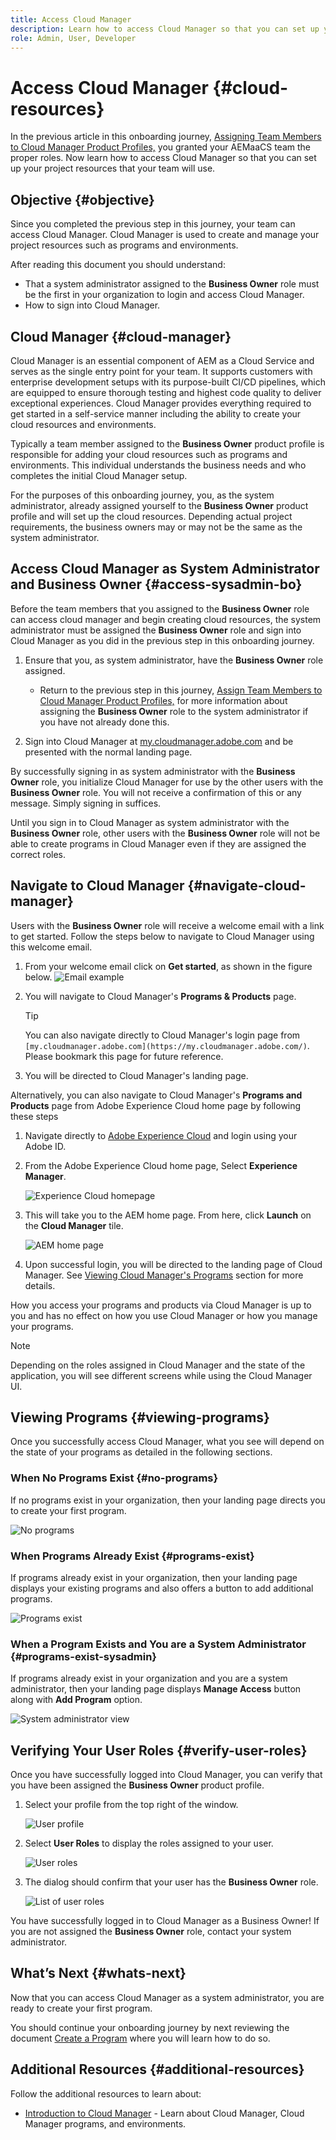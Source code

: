```yaml
---
title: Access Cloud Manager
description: Learn how to access Cloud Manager so that you can set up your project resources.
role: Admin, User, Developer
---
```


# Access Cloud Manager {#cloud-resources}

In the previous article in this onboarding journey, [Assigning Team Members to Cloud Manager Product Profiles,](assign-profiles-cloud-manager.md) you granted your AEMaaCS team the proper roles. Now learn how to access Cloud Manager so that you can set up your project resources that your team will use.

## Objective {#objective}

Since you completed the previous step in this journey, your team can access Cloud Manager. Cloud Manager is used to create and manage your project resources such as programs and environments.

After reading this document you should understand:

* That a system administrator assigned to the **Business Owner** role must be the first in your organization to login and access Cloud Manager.
* How to sign into Cloud Manager.

## Cloud Manager {#cloud-manager}

Cloud Manager is an essential component of AEM as a Cloud Service and serves as the single entry point for your team. It supports customers with enterprise development setups with its purpose-built CI/CD pipelines, which are equipped to ensure thorough testing and highest code quality to deliver exceptional experiences. Cloud Manager provides everything required to get started in a self-service manner including the ability to create your cloud resources and environments.

Typically a team member assigned to the **Business Owner** product profile is responsible for adding your cloud resources such as programs and environments. This individual understands the business needs and who completes the initial Cloud Manager setup.

For the purposes of this onboarding journey, you, as the system administrator, already assigned yourself to the **Business Owner** product profile and will set up the cloud resources. Depending actual project requirements, the business owners may or may not be the same as the system administrator.

## Access Cloud Manager as System Administrator and Business Owner {#access-sysadmin-bo}

Before the team members that you assigned to the **Business Owner** role can access cloud manager and begin creating cloud resources, the system administrator must be assigned the **Business Owner** role and sign into Cloud Manager as you did in the previous step in this onboarding journey.

1. Ensure that you, as system administrator, have the **Business Owner** role assigned.

   * Return to the previous step in this journey, [Assign Team Members to Cloud Manager Product Profiles,](assign-profiles-cloud-manager.md) for more information about assigning the **Business Owner** role to the system administrator if you have not already done this.

1. Sign into Cloud Manager at [my.cloudmanager.adobe.com](https://my.cloudmanager.adobe.com/) and be presented with the normal landing page.

By successfully signing in as system administrator with the **Business Owner** role, you initialize Cloud Manager for use by the other users with the **Business Owner** role. You will not receive a confirmation of this or any message. Simply signing in suffices.

Until you sign in to Cloud Manager as system administrator with the **Business Owner** role, other users with the **Business Owner** role will not be able to create programs in Cloud Manager even if they are assigned the correct roles.

## Navigate to Cloud Manager {#navigate-cloud-manager}

Users with the **Business Owner** role will receive a welcome email with a link to get started. Follow the steps below to navigate to Cloud Manager using this welcome email.

1. From your welcome email click on **Get started**, as shown in the figure below.
    ![Email example](/help/journey-onboarding/assets/get-started-email.png)

1. You will navigate to Cloud Manager's **Programs & Products** page.

   >[!TIP]
   >
   >You can also navigate directly to Cloud Manager's login page from `[my.cloudmanager.adobe.com](https://my.cloudmanager.adobe.com/)`. Please bookmark this page for future reference.

1. You will be directed to Cloud Manager's landing page.

Alternatively, you can also navigate to Cloud Manager's **Programs and Products** page from Adobe Experience Cloud home page by following these steps

1. Navigate directly to [Adobe Experience Cloud](https://experience.adobe.com) and login using your Adobe ID.

1. From the Adobe Experience Cloud home page, Select **Experience Manager**.

   ![Experience Cloud homepage](/help/journey-onboarding/assets/setup-resources2.png)

1. This will take you to the AEM home page. From here, click **Launch** on the **Cloud Manager** tile.

   ![AEM home page](/help/journey-onboarding/assets/setup-resources3.png)

1. Upon successful login, you will be directed to the landing page of Cloud Manager. See [Viewing Cloud Manager's Programs](#viewing-programs) section for more details.

How you access your programs and products via Cloud Manager is up to you and has no effect on how you use Cloud Manager or how you manage your programs.

>[!NOTE]
>
>Depending on the roles assigned in Cloud Manager and the state of the application, you will see different screens while using the Cloud Manager UI.

## Viewing Programs {#viewing-programs}

Once you successfully access Cloud Manager, what you see will depend on the state of your programs as detailed in the following sections.

### When No Programs Exist {#no-programs}

If no programs exist in your organization, then your landing page directs you to create your first program.

![No programs](/help/implementing/cloud-manager/getting-access-to-aem-in-cloud/assets/first_timelogin0.png)

### When Programs Already Exist {#programs-exist}

If programs already exist in your organization, then your landing page displays your existing programs and also offers a button to add additional programs.

![Programs exist](/help/implementing/cloud-manager/getting-access-to-aem-in-cloud/assets/first_timelogin1.png)

### When a Program Exists and You are a System Administrator {#programs-exist-sysadmin}

If programs already exist in your organization and you are a system administrator, then your landing page displays **Manage Access** button along with **Add Program** option.

![System administrator view](/help/implementing/cloud-manager/getting-access-to-aem-in-cloud/assets/admin-console-4.png)

## Verifying Your User Roles {#verify-user-roles}

Once you have successfully logged into Cloud Manager, you can verify that you have been assigned the **Business Owner** product profile.

1. Select your profile from the top right of the window.

   ![User profile](/help/journey-onboarding/assets/setup-resources5.png)

1. Select **User Roles** to display the roles assigned to your user.

   ![User roles](/help/journey-onboarding/assets/setup-resources6.png)

1. The dialog should confirm that your user has the **Business Owner** role.

   ![List of user roles](/help/journey-onboarding/assets/setup-resources7.png)

You have successfully logged in to Cloud Manager as a Business Owner! If you are not assigned the **Business Owner** role, contact your system administrator.

## What’s Next {#whats-next}

Now that you can access Cloud Manager as a system administrator, you are ready to create your first program.

You should continue your onboarding journey by next reviewing the document [Create a Program](create-program.md) where you will learn how to do so.

## Additional Resources {#additional-resources}

Follow the additional resources to learn about:

* [Introduction to Cloud Manager](/help/onboarding/cloud-manager-introduction.md) - 
Learn about Cloud Manager, Cloud Manager programs, and environments.
